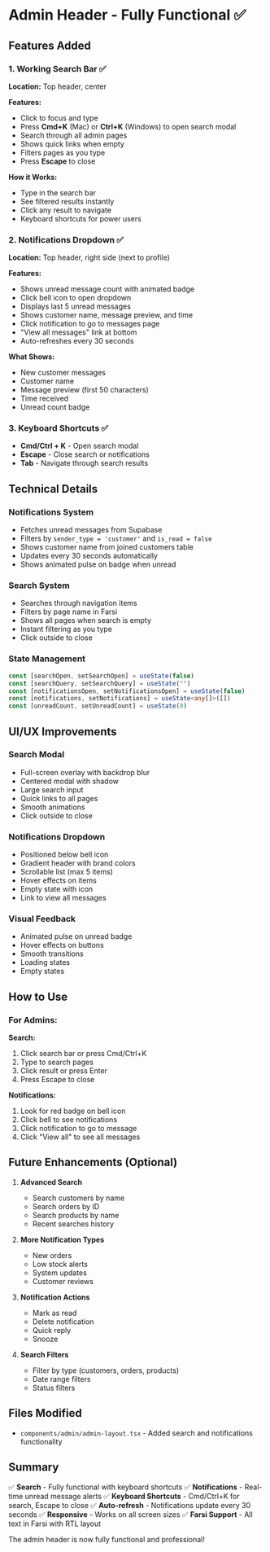 # Admin Header - Fully Functional ✅

## Features Added

### 1. Working Search Bar ✅
**Location:** Top header, center

**Features:**
- Click to focus and type
- Press **Cmd+K** (Mac) or **Ctrl+K** (Windows) to open search modal
- Search through all admin pages
- Shows quick links when empty
- Filters pages as you type
- Press **Escape** to close

**How it Works:**
- Type in the search bar
- See filtered results instantly
- Click any result to navigate
- Keyboard shortcuts for power users

### 2. Notifications Dropdown ✅
**Location:** Top header, right side (next to profile)

**Features:**
- Shows unread message count with animated badge
- Click bell icon to open dropdown
- Displays last 5 unread messages
- Shows customer name, message preview, and time
- Click notification to go to messages page
- "View all messages" link at bottom
- Auto-refreshes every 30 seconds

**What Shows:**
- New customer messages
- Customer name
- Message preview (first 50 characters)
- Time received
- Unread count badge

### 3. Keyboard Shortcuts ✅
- **Cmd/Ctrl + K** - Open search modal
- **Escape** - Close search or notifications
- **Tab** - Navigate through search results

## Technical Details

### Notifications System
- Fetches unread messages from Supabase
- Filters by `sender_type = 'customer'` and `is_read = false`
- Shows customer name from joined customers table
- Updates every 30 seconds automatically
- Shows animated pulse on badge when unread

### Search System
- Searches through navigation items
- Filters by page name in Farsi
- Shows all pages when search is empty
- Instant filtering as you type
- Click outside to close

### State Management
```typescript
const [searchOpen, setSearchOpen] = useState(false)
const [searchQuery, setSearchQuery] = useState("")
const [notificationsOpen, setNotificationsOpen] = useState(false)
const [notifications, setNotifications] = useState<any[]>([])
const [unreadCount, setUnreadCount] = useState(0)
```

## UI/UX Improvements

### Search Modal
- Full-screen overlay with backdrop blur
- Centered modal with shadow
- Large search input
- Quick links to all pages
- Smooth animations
- Click outside to close

### Notifications Dropdown
- Positioned below bell icon
- Gradient header with brand colors
- Scrollable list (max 5 items)
- Hover effects on items
- Empty state with icon
- Link to view all messages

### Visual Feedback
- Animated pulse on unread badge
- Hover effects on buttons
- Smooth transitions
- Loading states
- Empty states

## How to Use

### For Admins:

**Search:**
1. Click search bar or press Cmd/Ctrl+K
2. Type to search pages
3. Click result or press Enter
4. Press Escape to close

**Notifications:**
1. Look for red badge on bell icon
2. Click bell to see notifications
3. Click notification to go to message
4. Click "View all" to see all messages

## Future Enhancements (Optional)

1. **Advanced Search**
   - Search customers by name
   - Search orders by ID
   - Search products by name
   - Recent searches history

2. **More Notification Types**
   - New orders
   - Low stock alerts
   - System updates
   - Customer reviews

3. **Notification Actions**
   - Mark as read
   - Delete notification
   - Quick reply
   - Snooze

4. **Search Filters**
   - Filter by type (customers, orders, products)
   - Date range filters
   - Status filters

## Files Modified

- `components/admin/admin-layout.tsx` - Added search and notifications functionality

## Summary

✅ **Search** - Fully functional with keyboard shortcuts
✅ **Notifications** - Real-time unread message alerts
✅ **Keyboard Shortcuts** - Cmd/Ctrl+K for search, Escape to close
✅ **Auto-refresh** - Notifications update every 30 seconds
✅ **Responsive** - Works on all screen sizes
✅ **Farsi Support** - All text in Farsi with RTL layout

The admin header is now fully functional and professional!
